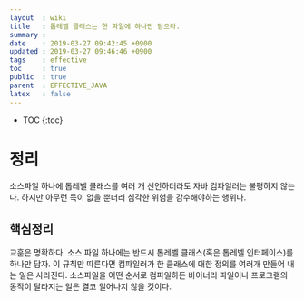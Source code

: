 ```yaml
---
layout  : wiki
title   : 톱레벨 클래스는 한 파일에 하나만 담으라.
summary : 
date    : 2019-03-27 09:42:45 +0900
updated : 2019-03-27 09:46:46 +0900
tags    : effective
toc     : true
public  : true
parent  : EFFECTIVE_JAVA
latex   : false
---
```

* TOC
{:toc}

# 정리 
소스파일 하나에 톱레벨 클래스를 여러 개 선언하더라도 자바 컴파일러는 불평하지 않는다.
하지만 아무런 득이 없을 뿐더러 심각한 위험을 감수해야하는 행위다.

## 핵심정리
교훈은 명확하다. 소스 파일 하나에는 반드시 톱레벨 클래스(혹은 톱레벨 인터페이스)를 하나만 담자.
이 규칙만 따른다면 컴파일러가 한 클래스에 대한 정의를 여러개 만들어 내는 일은 사라진다.
소스파일을 어떤 순서로 컴파일하든 바이너리 파일이나 프로그램의 동작이 달라지는 일은 결코 일어나지 않을 것이다.
  
  
  
  
